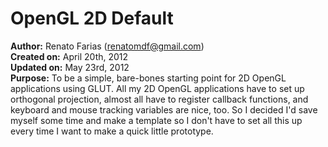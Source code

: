 OpenGL 2D Default
=================
**Author:** Renato Farias (renatomdf@gmail.com)  
**Created on:** April 20th, 2012  
**Updated on:** May 23rd, 2012  
**Purpose:** To be a simple, bare-bones starting point for 2D OpenGL applications using GLUT. All my 2D OpenGL applications have to set up orthogonal projection, almost all have to register callback functions, and keyboard and mouse tracking variables are nice, too. So I decided I'd save myself some time and make a template so I don't have to set all this up every time I want to make a quick little prototype.
